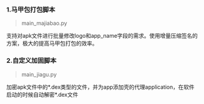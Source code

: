 
### 1.马甲包打包脚本

>main_majiabao.py

支持对apk文件进行批量修改logo和app_name字段的需求。使用增量压缩签名的方案，极大的提高马甲包打包的效率。

### 2.自定义加固脚本 

>main_jiagu.py

加密apk文件中的*.dex类型的文件，并为app添加壳的代理application，在软件启动的时候自动解密*.dex文件